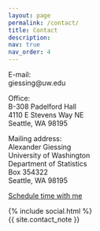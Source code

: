 ```yaml
---
layout: page
permalink: /contact/
title: Contact
description: 
nav: true
nav_order: 4
---
```


<div class="row">
    <div class="col-sm-4">
      <p> <span class="font-weight-bold">E-mail:</span> <br>
      giessing@uw.edu </p>
      <p> <span class="font-weight-bold">Office:</span> <br>
      B-308 Padelford Hall <br>
      4110 E Stevens Way NE <br>
      Seattle, WA 98195 </p> 
    </div>
    <div class="col-sm-4">
      <p> <span class="font-weight-bold">Mailing address:</span> <br>
      Alexander Giessing <br>
      University of Washington <br>
      Department of Statistics <br>
      Box 354322 <br>
      Seattle, WA 98195 </p>  
    </div>
    <div class="col-sm-4">
      <p> <a href = "https://calendly.com/giessing-7xc/30min" target="_new"> <span class="font-weight-bold">Schedule time with me</span> </a> </p>
  </div>


<div class="social">
  <div class="contact-icons">
    {% include social.html %}
  </div>

  <div class="contact-note">
    {{ site.contact_note }}
  </div>
</div>
